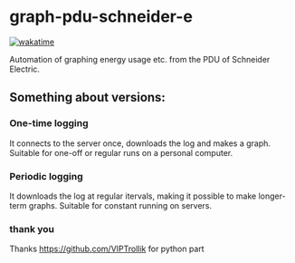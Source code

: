 # graph-pdu-schneider-e

[![wakatime](https://wakatime.com/badge/github/filip2cz/graph-pdu-schneider-e.svg?1)](https://wakatime.com/badge/github/filip2cz/graph-pdu-schneider-e)

Automation of graphing energy usage etc. from the PDU of Schneider Electric.

## Something about versions:

### One-time logging
It connects to the server once, downloads the log and makes a graph. Suitable for one-off or regular runs on a personal computer.

### Periodic logging
It downloads the log at regular itervals, making it possible to make longer-term graphs. Suitable for constant running on servers.

### thank you
Thanks https://github.com/VIPTrollik for python part
